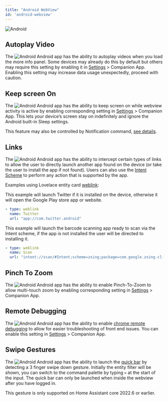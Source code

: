 ```yaml
---
title: "Android WebView"
id: 'android-webview'
---
```



![Android](/assets/android.svg)

## Autoplay Video
The ![Android](/assets/android.svg) Android app has the ability to autoplay videos when you load the more info panel. Some devices may already do this by default but others may require this setting by enabling it in [Settings](https://my.home-assistant.io/redirect/config/) > Companion App. Enabling this setting may increase data usage unexpectedly, proceed with caution.

## Keep screen On
The ![Android](/assets/android.svg) Android app has the ability to keep screen on while webview activity is active by enabling corresponding setting in [Settings](https://my.home-assistant.io/redirect/config/) > Companion App. This lets your device’s screen stay on indefinitely and ignore the Android built-in Sleep settings.

This feature may also be controlled by Notification command, [see details](https://companion.home-assistant.io/docs/notifications/notification-commands#screen-on).

## Links

The ![Android](/assets/android.svg) Android app has the ability to intercept certain types of links to allow the user to directly launch another app found on the device (or take the user to install the app if not found). Users can also use the [Intent Scheme](https://developer.chrome.com/docs/multidevice/android/intents/#syntax) to perform any action that is supported by the app.

Examples using Lovelace entity card [weblink](https://www.home-assistant.io/dashboards/entities/#weblink):

This example will launch Twitter if it is installed on the device, otherwise it will open the Google Play store app or website.
```yaml
- type: weblink
  name: Twitter
  url: "app://com.twitter.android"
```

This example will launch the barcode scanning app ready to scan via the Intent scheme, if the app is not installed the user will be directed to installing it.
```yaml
- type: weblink
  name: Scan
  url: "intent://scan/#Intent;scheme=zxing;package=com.google.zxing.client.android;end"
```

## Pinch To Zoom
The ![Android](/assets/android.svg) Android app has the ability to enable Pinch-To-Zoom to allow multi-touch zoom by enabling corresponding setting in [Settings](https://my.home-assistant.io/redirect/config/) > Companion App. 

## Remote Debugging
The ![Android](/assets/android.svg) Android app has the ability to enable [chrome remote debugging](https://developer.chrome.com/docs/devtools/remote-debugging/) to allow for easier troubleshooting of front end issues. You can enable this setting in [Settings](https://my.home-assistant.io/redirect/config/) > Companion App.

## Swipe Gestures

The ![Android](/assets/android.svg) Android app has the ability to launch the [quick bar](https://www.home-assistant.io/docs/tools/quick-bar/) by detecting a 3 finger swipe down gesture. Initially the entity filter will be shown, you can switch to the command palette by typing `>` at the start of the input. The quick bar can only be launched when inside the webview after you have logged in.

This gesture is only supported on Home Assistant core 2022.6 or earlier.
